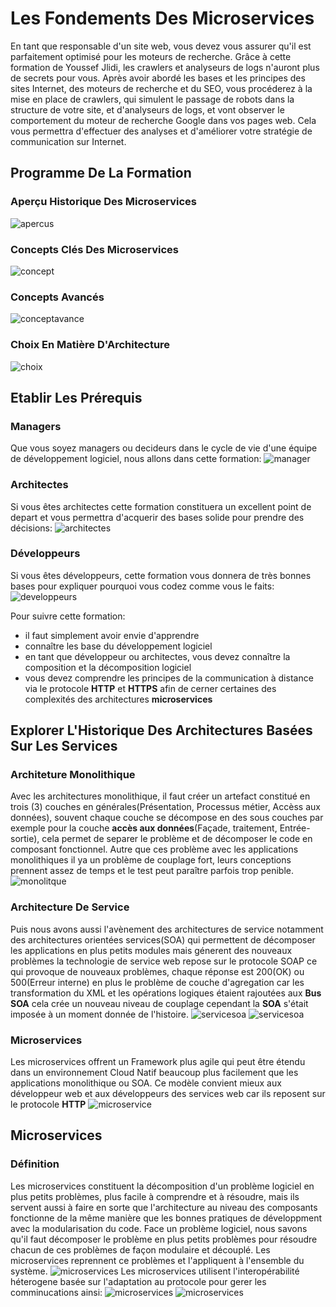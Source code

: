 # Les Fondements Des Microservices

En tant que responsable d'un site web, vous devez vous assurer qu'il est parfaitement optimisé pour les moteurs de recherche. Grâce à cette formation de Youssef Jlidi, les crawlers et analyseurs de logs n'auront plus de secrets pour vous. Après avoir abordé les bases et les principes des sites Internet, des moteurs de recherche et du SEO, vous procéderez à la mise en place de crawlers, qui simulent le passage de robots dans la structure de votre site, et d'analyseurs de logs, et vont observer le comportement du moteur de recherche Google dans vos pages web. Cela vous permettra d'effectuer des analyses et d'améliorer votre stratégie de communication sur Internet.

## Programme De La Formation
### Aperçu Historique Des Microservices
![apercus](images/historiquems.png)
### Concepts Clés Des Microservices
![concept](images/conceptcles.png)
### Concepts Avancés
![conceptavance](images/conceptsavance.png)
### Choix En Matière D'Architecture
![choix](images/choix.png)

## Etablir Les Prérequis
### Managers
Que vous soyez managers ou decideurs dans le cycle de vie d'une équipe de développement logiciel, nous allons dans cette formation:
![manager](images/managers.png)

### Architectes
Si vous êtes architectes cette formation constituera un excellent point de depart et vous permettra d'acquerir des bases solide  pour prendre des décisions:
![architectes](images/architectes.png)
### Développeurs
Si vous êtes développeurs, cette formation vous donnera de très bonnes bases pour expliquer pourquoi vous codez comme vous le faits:
![developpeurs](images/developpeurs.png)

Pour suivre cette formation:
* il faut simplement avoir envie d'apprendre 
* connaître les base du développement logiciel
* en tant que développeur ou architectes, vous devez connaître la composition et la décomposition logiciel
* vous devez comprendre les principes de la communication à distance via le protocole **HTTP** et **HTTPS** afin de cerner certaines des complexités des architectures **microservices**

## Explorer L'Historique Des Architectures Basées Sur Les Services
### Architeture Monolithique
Avec les architectures monolithique, il faut créer un artefact constitué en trois (3) couches en générales(Présentation, Processus métier, Accèss aux données), souvent chaque couche se décompose en des sous couches par exemple pour la couche **accès aux données**(Façade, traitement, Entrée-sortie), cela permet de separer le problème et de décomposer le code en composant fonctionnel. Autre que ces problème avec les applications monolithiques il ya un problème de couplage fort, leurs conceptions prennent assez de temps et le test peut paraître parfois trop penible.
![monolitque](images/monolitique.png)

### Architecture De Service
Puis nous avons aussi l'avènement des architectures de service notamment des architectures orientées services(SOA) qui permettent de décomposer  les applications en plus petits modules mais génerent des nouveaux problèmes la technologie de service web repose sur le protocole SOAP ce qui provoque de nouveaux problèmes, chaque réponse est 200(OK) ou 500(Erreur interne) en plus le problème de couche d'agregation car les transformation du XML et les opérations logiques étaient rajoutées aux **Bus SOA** cela crée un nouveau niveau de couplage cependant la **SOA** s'était imposée à un moment donnée de l'histoire.
![servicesoa](images/archservice1.png)
![servicesoa](images/archservice2.png)
  

### Microservices
Les microservices offrent un Framework plus agile qui peut être étendu dans un environnement Cloud Natif beaucoup plus facilement que les applications  monolithique  ou SOA.
Ce modèle convient mieux aux développeur web et aux développeurs des services web car ils reposent sur le protocole **HTTP**
![microservice](images/microservice.png)

## Microservices
### Définition
Les microservices constituent la décomposition d'un problème logiciel en plus petits problèmes, plus facile à comprendre et à résoudre, mais ils servent aussi à faire en sorte que l'architecture au niveau des composants fonctionne de la même manière que les bonnes pratiques de développment avec la modularisation du code. Face un problème logiciel, nous savons qu'il faut décomposer le problème en plus petits problèmes pour résoudre chacun de ces problèmes de façon modulaire et découplé. Les microservices reprennent ce problèmes et l'appliquent à l'ensemble du système. 
![microservices](images/microservice2.png)
Les microservices utilisent l'interopérabilité héterogene basée sur l'adaptation au protocole pour gerer les comminucations ainsi:
![microservices](images/microservice3.png)
![microservices](images/microservice4.png)
